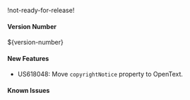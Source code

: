 !not-ready-for-release!

#### Version Number
${version-number}

#### New Features
- US618048: Move `copyrightNotice` property to OpenText.

#### Known Issues

